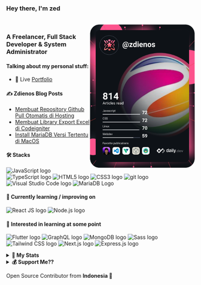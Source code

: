 ### Hey there, I'm  zed
<br>
<a href="https://app.daily.dev/zdienos"><img align="right" src="https://github.com/zdienos/zdienos/blob/main/devcard.svg" width="280px" alt="zdienos's Dev Card"/></a>

### A Freelancer, Full Stack Developer & System Administrator
<!-- <img align="right" alt="GIF" src="code.gif" width="400" style="margin-top: -95px;"/> -->

#### Talking about my personal stuff:

<!-- - 🙋‍♂️ Former Google DSC Lead [COMSATS Islamabad][dsccui] -->
<!-- - 👉 Leading [Flutter Islamabad][flutter_isb] -->
<!-- - 💻 The tech I'm interested Flutter/ML/AR etc. -->
<!-- - ✍ Technical writer at [Medium][medium] -->
<!-- - 📱 First Live app on Play Store [Holy Qur'an App][quran] -->
<!-- - ✨ I'm learning Flutter, Web scrapping, Automations etc. -->
<!-- - 🎮 COD Modern Warfare 1 Multiplayer -->
- 📄 Live [Portfolio][profile]

#### ✍ Zdienos Blog Posts
<!-- BLOG:START -->
- [Membuat Repository Github Pull Otomatis di Hosting](https://blog.zdienos.com/2021/02/membuat-repository-github-pull-otomatis.html)
- [Membuat Library Export Excel di Codeigniter](https://blog.zdienos.com/2021/01/membuat-library-export-excel-di-codeigniter.html)
- [Install MariaDB Versi Tertentu di MacOS](https://blog.zdienos.com/2021/01/install-mariadb-versi-tertentu-di-macos.html)
<!-- BLOG:END -->

#### 🛠 Stacks
<!-- [![My Skills](https://skillicons.dev/icons?i=html,css,js,bash,cloudflare,docker,git,jquery,linux,mysql,ae,ps,php,vscode)](https://skillicons.dev) -->
<img src="https://img.shields.io/badge/JavaScript-282C34?logo=javascript&logoColor=F7DF1E" alt="JavaScript logo" title="JavaScript" height="25" />&nbsp;<img src="https://img.shields.io/badge/TypeScript-282C34?logo=typescript&logoColor=3178C6" alt="TypeScript logo" title="TypeScript" height="25" />&nbsp;<img src="https://img.shields.io/badge/HTML5-282C34?logo=html5&logoColor=E34F26" alt="HTML5 logo" title="HTML5" height="25" />&nbsp;<img src="https://img.shields.io/badge/CSS3-282C34?logo=css3&logoColor=1572B6" alt="CSS3 logo" title="CSS3" height="25" />&nbsp;<img src="https://img.shields.io/badge/git-282C34?logo=git&logoColor=F05032" alt="git logo" title="git" height="25" />&nbsp;<img src="https://img.shields.io/badge/VS%20Code-282C34?logo=visual-studio-code&logoColor=007ACC" alt="Visual Studio Code logo" title="Visual Studio Code" height="25" />&nbsp;<img src="https://img.shields.io/badge/MariaDB-282C34?logo=mariadb&logoColor=61DAFB" alt="MariaDB Logo" title="MariaDB" height="25" /><br>

#### 📖 Currently learning / improving on
<img src="https://img.shields.io/badge/React JS-282C34?logo=react&logoColor=61DAFB" alt="React JS logo" title="React JS" height="25" />&nbsp;<img src="https://img.shields.io/badge/Node.js-282C34?logo=node.js&logoColor=339933" alt="Node.js logo" title="Node.js" height="25" />

#### 👾 Interested in learning at some point
<img src="https://img.shields.io/badge/Flutter-282C34?logo=flutter&logoColor=02569B" alt="Flutter logo" title="Flutter" height="25" />&nbsp;<img src="https://img.shields.io/badge/GraphQL-282C34?logo=graphql&logoColor=E10098" alt="GraphQL logo" title="GraphQL" height="25" />&nbsp;<img src="https://img.shields.io/badge/MongoDB-282C34?logo=mongodb&logoColor=47A248" alt="MongoDB logo" title="MongoDB" height="25" />&nbsp;<img src="https://img.shields.io/badge/Sass-282C34?logo=sass&logoColor=CC6699" alt="Sass logo" title="Sass" height="25" />&nbsp;<img src="https://img.shields.io/badge/Tailwind%20CSS-282C34?logo=tailwind-css&logoColor=38B2AC" alt="Tailwind CSS logo" title="Tailwind CSS" height="25" />&nbsp;<img src="https://img.shields.io/badge/Next.js-282C34?logo=next.js&logoColor=FFFFFF" alt="Next.js logo" title="Next.js" height="25" />&nbsp;<img src="https://img.shields.io/badge/Express-282C34?logo=express&logoColor=FFFFFF" alt="Express.js logo" title="Express.js" height="25" />
<br>

<!-- ### Languages & Tools

<code><img width=24px src="https://raw.githubusercontent.com/github/explore/80688e429a7d4ef2fca1e82350fe8e3517d3494d/topics/flutter/flutter.png"></code>
<code><img width=24px src="https://raw.githubusercontent.com/github/explore/80688e429a7d4ef2fca1e82350fe8e3517d3494d/topics/dart/dart.png"></code>
<code><img width=24px src="https://raw.githubusercontent.com/github/explore/80688e429a7d4ef2fca1e82350fe8e3517d3494d/topics/python/python.png"></code>
<code><img width=24px src="https://raw.githubusercontent.com/github/explore/80688e429a7d4ef2fca1e82350fe8e3517d3494d/topics/firebase/firebase.png"></code>
<code><img width=24px src="https://raw.githubusercontent.com/github/explore/80688e429a7d4ef2fca1e82350fe8e3517d3494d/topics/html/html.png"></code>
<code><img width=24px src="https://raw.githubusercontent.com/github/explore/80688e429a7d4ef2fca1e82350fe8e3517d3494d/topics/css/css.png"></code>
<code><img width=24px src="https://raw.githubusercontent.com/github/explore/80688e429a7d4ef2fca1e82350fe8e3517d3494d/topics/bootstrap/bootstrap.png"></code> -->

<details>
<summary><b>📝 My Stats</b></summary>
![](https://github-readme-stats.vercel.app/api?username=zdienos&theme=flag-india&hide_border=false&include_all_commits=true&count_private=false)<br/>
![](https://github-readme-streak-stats.herokuapp.com/?user=zdienos&theme=flag-india&hide_border=false)<br/>
![](https://github-readme-stats.vercel.app/api/top-langs/?username=zdienos&theme=flag-india&hide_border=false&include_all_commits=true&count_private=false&layout=compact)

![](https://visitor-badge.glitch.me/badge?page_id=zdienos.zdienos)
[![wakatime](https://wakatime.com/badge/user/56a14358-4713-4015-a193-0cb47f9d97f4.svg)](https://wakatime.com/@56a14358-4713-4015-a193-0cb47f9d97f4)
</details>
<details>
<summary><b>💰 Support Me??</b></summary>
[![BuyMeACoffee](https://img.shields.io/badge/Buy%20Me%20a%20Coffee-ffdd00?style=for-the-badge&logo=buy-me-a-coffee&logoColor=black)](https://buymeacoffee.com/zdienos) [![PayPal](https://img.shields.io/badge/PayPal-00457C?style=for-the-badge&logo=paypal&logoColor=white)](https://paypal.me/zdienospay)
</details>

Open Source Contributor from <b>Indonesia<b> 💚

[profile]: https://zdienos.com
